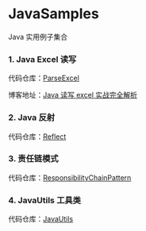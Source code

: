 # JavaSamples
Java 实用例子集合

### 1. Java Excel 读写
代码仓库：[ParseExcel](https://github.com/zhanzengyu/JavaSamples/blob/master/ParseExcel/src/com/zengyu/parser/ParserStart.java)

博客地址：[Java 读写 excel 实战完全解析](https://mp.weixin.qq.com/s/fXWpHiHR7mhVY1TJ2pAZQw)

### 2. Java 反射
代码仓库：[Reflect](https://github.com/zhanzengyu/JavaSamples/blob/master/Reflect/src/Main.java)

### 3. 责任链模式
代码仓库：[ResponsibilityChainPattern](https://github.com/zhanzengyu/JavaSamples/blob/master/ResponsibilityChainPattern/src/com/nesger/responsibility/better/BetterDemo.java)

### 4. JavaUtils 工具类
代码仓库：[JavaUtils](https://github.com/zhanzengyu/JavaSamples/blob/master/Utils/README.md)